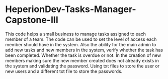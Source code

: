 # HeperionDev-Tasks-Manager-Capstone-III
This code helps a small business to manage tasks assigned to each member of a team. The code can be used to set the level of access each member should have in the system. Also the ability for the main admin to add new tasks and new members in the system, verify whether the task has been completed. Whether the task is overdue or not. In the creation of new members making sure the new member created does not already exists in the system and validating the password.
Using txt files to store the user or new users and a different txt file to store the passwords.

